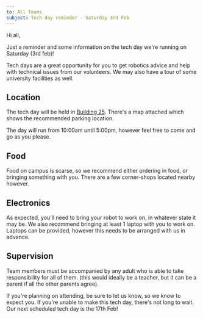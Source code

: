 ```yaml
---
to: All Teams
subject: Tech day reminder - Saturday 3rd Feb
---
```


Hi all,

Just a reminder and some information on the tech day we're running on Saturday (3rd feb)!

Tech days are a great opportunity for you to get robotics advice and help with technical issues from our volunteers. We may also have a tour of some university facilities as well.

## Location
The tech day will be held in [Building 25](http://data.southampton.ac.uk/building/25.html). There's a map attached which shows the recommended parking location.

The day will run from 10:00am until 5:00pm, however feel free to come and go as you please.

## Food
Food on campus is scarse, so we recommend either ordering in food, or bringing something with you. There are a few corner-shops located nearby however.

## Electronics
As expected, you'll need to bring your robot to work on, in whatever state it may be. We also recommend bringing at least 1 laptop with you to work on. Laptops can be provided, however this needs to be arranged with us in advance.

## Supervision
Team members must be accompanied by any adult who is able to take responsibility for all of them. (this would ideally be a teacher, but it can be a parent if all the other parents agree).

If you're planning on attending, be sure to let us know, so we know to expect you. If you're unable to make this tech day, there's not long to wait. Our next scheduled tech day is the 17th Feb!
